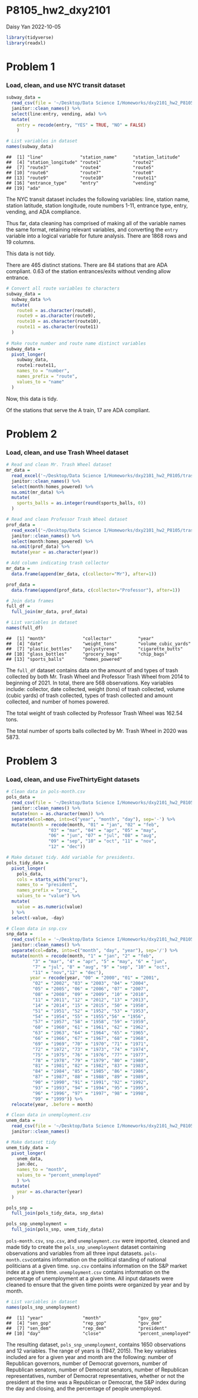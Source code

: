 P8105_hw2_dxy2101
================
Daisy Yan
2022-10-05

``` r
library(tidyverse)
library(readxl)
```

# Problem 1

### Load, clean, and use NYC transit dataset

``` r
subway_data = 
  read_csv(file = '~/Desktop/Data Science I/Homeworks/dxy2101_hw2_P8105/subway.csv') %>%
  janitor::clean_names() %>%
  select(line:entry, vending, ada) %>%
  mutate(
    entry = recode(entry, "YES" = TRUE, "NO" = FALSE)
    )
```

``` r
# List variables in dataset
names(subway_data)
```

    ##  [1] "line"              "station_name"      "station_latitude" 
    ##  [4] "station_longitude" "route1"            "route2"           
    ##  [7] "route3"            "route4"            "route5"           
    ## [10] "route6"            "route7"            "route8"           
    ## [13] "route9"            "route10"           "route11"          
    ## [16] "entrance_type"     "entry"             "vending"          
    ## [19] "ada"

The NYC transit dataset includes the following variables: line, station
name, station latitude, station longitude, route numbers 1-11, entrance
type, entry, vending, and ADA compliance.

Thus far, data cleaning has comprised of making all of the variable
names the same format, retaining relevant variables, and converting the
`entry` variable into a logical variable for future analysis. There are
1868 rows and 19 columns.

This data is not tidy.

There are 465 distinct stations. There are 84 stations that are ADA
compliant. 0.63 of the station entrances/exits without vending allow
entrance.

``` r
# Convert all route variables to characters
subway_data =
  subway_data %>%
  mutate(
    route8 = as.character(route8),
    route9 = as.character(route9),
    route10 = as.character(route10),
    route11 = as.character(route11)
  )
  
# Make route number and route name distinct variables
subway_data =
  pivot_longer(
    subway_data,
    route1:route11,
    names_to = "number",
    names_prefix = "route",
    values_to = "name"
  )
```

Now, this data is tidy.

Of the stations that serve the A train, 17 are ADA compliant.

# Problem 2

### Load, clean, and use Trash Wheel dataset

``` r
# Read and clean Mr. Trash Wheel dataset
mr_data = 
  read_excel('~/Desktop/Data Science I/Homeworks/dxy2101_hw2_P8105/trash.xlsx', sheet = 1) %>%
  janitor::clean_names() %>%
  select(month:homes_powered) %>%
  na.omit(mr_data) %>%
  mutate(
    sports_balls = as.integer(round(sports_balls, 0))
  )
```

``` r
# Read and clean Professor Trash Wheel dataset
prof_data =
  read_excel('~/Desktop/Data Science I/Homeworks/dxy2101_hw2_P8105/trash.xlsx', sheet = 2) %>%
  janitor::clean_names() %>%
  select(month:homes_powered) %>%
  na.omit(prof_data) %>%
  mutate(year = as.character(year))
```

``` r
# Add column indicating trash collector
mr_data = 
  data.frame(append(mr_data, c(collector="Mr"), after=1))

prof_data =
  data.frame(append(prof_data, c(collector="Professor"), after=1))

# Join data frames
full_df = 
  full_join(mr_data, prof_data)
```

``` r
# List variables in dataset
names(full_df)
```

    ##  [1] "month"              "collector"          "year"              
    ##  [4] "date"               "weight_tons"        "volume_cubic_yards"
    ##  [7] "plastic_bottles"    "polystyrene"        "cigarette_butts"   
    ## [10] "glass_bottles"      "grocery_bags"       "chip_bags"         
    ## [13] "sports_balls"       "homes_powered"

The `full_df` dataset contains data on the amount of and types of trash
collected by both Mr. Trash Wheel and Professor Trash Wheel from 2014 to
beginning of 2021. In total, there are 568 observations. Key variables
include: collector, date collected, weight (tons) of trash collected,
volume (cubic yards) of trash collected, types of trash collected and
amount collected, and number of homes powered.

The total weight of trash collected by Professor Trash Wheel was 162.54
tons.

The total number of sports balls collected by Mr. Trash Wheel in 2020
was 5873.

# Problem 3

### Load, clean, and use FiveThirtyEight datasets

``` r
# Clean data in pols-month.csv
pols_data = 
  read_csv(file = '~/Desktop/Data Science I/Homeworks/dxy2101_hw2_P8105/fivethirtyeight_datasets/pols-month.csv') %>%
  janitor::clean_names() %>%
  mutate(mon = as.character(mon)) %>%
  separate(col=mon, into=c("year", "month", "day"), sep='-') %>%
  mutate(month = recode(month, "01" = "jan", "02" = "feb",
                "03" = "mar", "04" = "apr", "05" = "may",
                "06" = "jun", "07" = "jul", "08" = "aug",
                "09" = "sep", "10" = "oct", "11" = "nov",
                "12" = "dec"))

# Make dataset tidy. Add variable for presidents.
pols_tidy_data = 
  pivot_longer(
    pols_data,
    cols = starts_with("prez"),
    names_to = "president",
    names_prefix = "prez_",
    values_to = "value") %>%
  mutate(
    value = as.numeric(value)
  ) %>%
  select(-value, -day)
```

``` r
# Clean data in snp.csv
snp_data = 
  read_csv(file = '~/Desktop/Data Science I/Homeworks/dxy2101_hw2_P8105/fivethirtyeight_datasets/snp.csv') %>%
  janitor::clean_names() %>%
  separate(col=date, into=c("month", "day", "year"), sep='/') %>%
  mutate(month = recode(month, "1" = "jan", "2" = "feb",
          "3" = "mar", "4" = "apr", "5" = "may", "6" = "jun", 
          "7" = "jul", "8" = "aug", "9" = "sep", "10" = "oct", 
          "11" = "nov","12" = "dec"),
         year = recode(year, "00" = "2000", "01" = "2001",
          "02" = "2002", "03" = "2003", "04" = "2004",
          "05" = "2005", "06" = "2006", "07" = "2007",
          "08" = "2008", "09" = "2009", "10" = "2010",
          "11" = "2011", "12" = "2012", "13" = "2013",
          "14" = "2014", "15" = "2015", "50" = "1950",
          "51" = "1951", "52" = "1952", "53" = "1953",
          "54" = "1954", "55" = "1955","56" = "1956",
          "57" = "1957", "58" = "1958", "59" = "1959",
          "60" = "1960", "61" = "1961", "62" = "1962",
          "63" = "1963", "64" = "1964", "65" = "1965",
          "66" = "1966", "67" = "1967", "68" = "1968",
          "69" = "1969", "70" = "1970", "71" = "1971",
          "72" = "1972", "73" = "1973", "74" = "1974",
          "75" = "1975", "76" = "1976", "77" = "1977",
          "78" = "1978", "79" = "1979", "80" = "1980",
          "81" = "1981", "82" = "1982", "83" = "1983",
          "84" = "1984", "85" = "1985", "86" = "1986",
          "87" = "1987", "88" = "1988", "89" = "1989",
          "90" = "1990", "91" = "1991", "92" = "1992",
          "93" = "1993", "94" = "1994", "95" = "1995",
          "96" = "1996", "97" = "1997", "98" = "1998",
          "99" = "1999")) %>%
  relocate(year, .before = month)
```

``` r
# Clean data in unemployment.csv
unem_data = 
  read_csv(file = '~/Desktop/Data Science I/Homeworks/dxy2101_hw2_P8105/fivethirtyeight_datasets/unemployment.csv') %>%
  janitor::clean_names()

# Make dataset tidy
unem_tidy_data =
  pivot_longer(
    unem_data,
    jan:dec,
    names_to = "month",
    values_to = "percent_unemployed"
    ) %>%
  mutate(
    year = as.character(year)
  )
```

``` r
pols_snp =
  full_join(pols_tidy_data, snp_data)

pols_snp_unemployment = 
  full_join(pols_snp, unem_tidy_data)
```

`pols-month.csv`, `snp.csv`, and `unemployment.csv` were imported,
cleaned and made tidy to create the `pols_snp_unemployment` dataset
containing observations and variables from all three input datasets.
`pols-month.csv`contains information on the political standing of
national politicians at a given time. `snp.csv` contains information on
the S&P market index at a given time. `unemployment.csv` contains
information on the percentage of unemployment at a given time. All input
datasets were cleaned to ensure that the given time points were
organized by year and by month.

``` r
# List variables in dataset
names(pols_snp_unemployment)
```

    ##  [1] "year"               "month"              "gov_gop"           
    ##  [4] "sen_gop"            "rep_gop"            "gov_dem"           
    ##  [7] "sen_dem"            "rep_dem"            "president"         
    ## [10] "day"                "close"              "percent_unemployed"

The resulting dataset, `pols_snp_unemployment`, contains 1650
observations and 12 variables. The range of years is (1947, 2015). The
key variables included are for a given year and month are the following:
number of Republican governors, number of Democrat governors, number of
Republican senators, number of Democrat senators, number of Republican
representatives, number of Democrat representatives, whether or not the
president at the time was a Republican or Democrat, the S&P index during
the day and closing, and the percentage of people unemployed.
